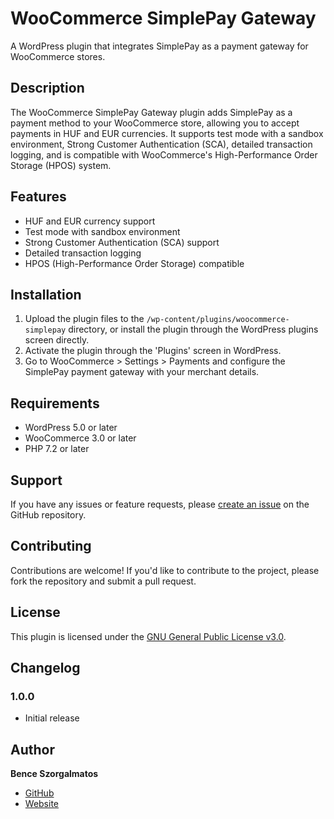 # WooCommerce SimplePay Gateway

A WordPress plugin that integrates SimplePay as a payment gateway for WooCommerce stores.

## Description

The WooCommerce SimplePay Gateway plugin adds SimplePay as a payment method to your WooCommerce store, allowing you to accept payments in HUF and EUR currencies. It supports test mode with a sandbox environment, Strong Customer Authentication (SCA), detailed transaction logging, and is compatible with WooCommerce's High-Performance Order Storage (HPOS) system.

## Features

* HUF and EUR currency support
* Test mode with sandbox environment
* Strong Customer Authentication (SCA) support
* Detailed transaction logging
* HPOS (High-Performance Order Storage) compatible

## Installation

1. Upload the plugin files to the `/wp-content/plugins/woocommerce-simplepay` directory, or install the plugin through the WordPress plugins screen directly.
2. Activate the plugin through the 'Plugins' screen in WordPress.
3. Go to WooCommerce > Settings > Payments and configure the SimplePay payment gateway with your merchant details.

## Requirements

* WordPress 5.0 or later
* WooCommerce 3.0 or later
* PHP 7.2 or later

## Support

If you have any issues or feature requests, please [create an issue](https://github.com/yourusername/woocommerce-simplepay/issues) on the GitHub repository.

## Contributing

Contributions are welcome! If you'd like to contribute to the project, please fork the repository and submit a pull request.

## License

This plugin is licensed under the [GNU General Public License v3.0](https://www.gnu.org/licenses/gpl-3.0.html).

## Changelog

### 1.0.0
* Initial release

## Author

**Bence Szorgalmatos**
* [GitHub](https://github.com/szbence7)
* [Website](https://bencecodes.co.uk) 